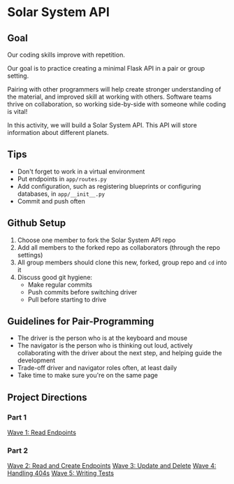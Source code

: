 # Solar System API

## Goal

Our coding skills improve with repetition.

Our goal is to practice creating a minimal Flask API in a pair or group setting.

Pairing with other programmers will help create stronger understanding of the material, and improved skill at working with others. Software teams thrive on collaboration, so working side-by-side with someone while coding is vital!

In this activity, we will build a Solar System API. This API will store information about different planets.

## Tips

- Don't forget to work in a virtual environment
- Put endpoints in `app/routes.py`
- Add configuration, such as registering blueprints or configuring databases, in `app/__init__.py`
- Commit and push often

## Github Setup

1. Choose one member to fork the Solar System API repo 
1. Add all members to the forked repo as collaborators (through the repo settings)
1. All group members should clone this new, forked, group repo and `cd` into it
1. Discuss good git hygiene: 
    * Make regular commits
    * Push commits before switching driver
    * Pull before starting to drive

## Guidelines for Pair-Programming

- The driver is the person who is at the keyboard and mouse
- The navigator is the person who is thinking out loud, actively collaborating with the driver about the next step, and helping guide the development
- Trade-off driver and navigator roles often, at least daily
- Take time to make sure you're on the same page

## Project Directions

### Part 1

[Wave 1: Read Endpoints](./project-directions/wave_01.md)

### Part 2

[Wave 2: Read and Create Endpoints](./project-directions/wave_02.md)
[Wave 3: Update and Delete](./project-directions/wave_03.md)
[Wave 4: Handling 404s](./project-directions/wave_04.md)
[Wave 5: Writing Tests](./project-directions/wave_05.md)





